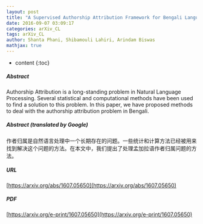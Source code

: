 ```yaml
---
layout: post
title: "A Supervised Authorship Attribution Framework for Bengali Language"
date: 2016-09-07 03:09:17
categories: arXiv_CL
tags: arXiv_CL
author: Shanta Phani, Shibamouli Lahiri, Arindam Biswas
mathjax: true
---
```


* content
{:toc}

##### Abstract
Authorship Attribution is a long-standing problem in Natural Language Processing. Several statistical and computational methods have been used to find a solution to this problem. In this paper, we have proposed methods to deal with the authorship attribution problem in Bengali.

##### Abstract (translated by Google)
作者归属是自然语言处理中一个长期存在的问题。一些统计和计算方法已经被用来找到解决这个问题的方法。在本文中，我们提出了处理孟加拉语作者归属问题的方法。

##### URL
[https://arxiv.org/abs/1607.05650](https://arxiv.org/abs/1607.05650)

##### PDF
[https://arxiv.org/e-print/1607.05650](https://arxiv.org/e-print/1607.05650)

